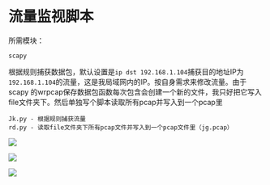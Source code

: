 # 流量监视脚本
所需模块：
```text
scapy
```

根据规则捕获数据包，默认设置是`ip dst 192.168.1.104`捕获目的地址IP为`192.168.1.104`的流量，这是我局域网内的IP。按自身需求来修改流量。由于scapy
的wrpcap保存数据包函数每次包含会创建一个新的文件，我只好把它写入file文件夹下。然后单独写个脚本读取所有pcap并写入到一个pcap里
```text
Jk.py - 根据规则捕获流量
rd.py - 读取file文件夹下所有pcap文件并写入到一个pcap文件里（jg.pcap）
```
![](https://s2.ax1x.com/2019/11/05/M9mnBj.png)

![](https://s2.ax1x.com/2019/11/05/M9mQNq.png)

![](https://s2.ax1x.com/2019/11/05/M9nS2T.png)